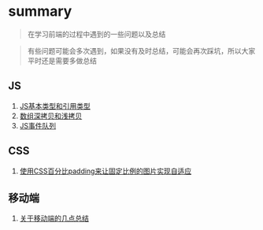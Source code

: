 # summary

>在学习前端的过程中遇到的一些问题以及总结

>有些问题可能会多次遇到，如果没有及时总结，可能会再次踩坑，所以大家平时还是需要多做总结

## JS
1. [JS基本类型和引用类型](https://github.com/zhangxinmei/summary/issues/5)
2. [数组深拷贝和浅拷贝](https://github.com/zhangxinmei/summary/issues/2)
3. [JS事件队列](https://github.com/zhangxinmei/summary/issues/6)
## CSS
1. [使用CSS百分比padding来让固定比例的图片实现自适应](https://github.com/zhangxinmei/summary/issues/4)

## 移动端
1. [关于移动端的几点总结](https://github.com/zhangxinmei/summary/issues/3)
